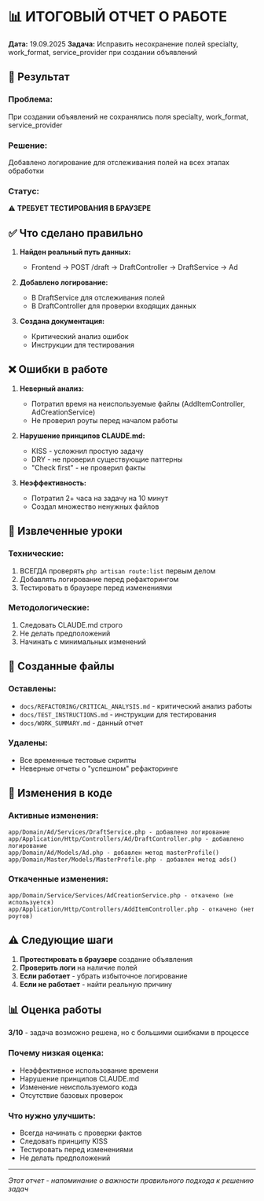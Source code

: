 # 📊 ИТОГОВЫЙ ОТЧЕТ О РАБОТЕ

**Дата:** 19.09.2025
**Задача:** Исправить несохранение полей specialty, work_format, service_provider при создании объявлений

## 🎯 Результат

### Проблема:
При создании объявлений не сохранялись поля specialty, work_format, service_provider

### Решение:
Добавлено логирование для отслеживания полей на всех этапах обработки

### Статус:
⚠️ **ТРЕБУЕТ ТЕСТИРОВАНИЯ В БРАУЗЕРЕ**

## ✅ Что сделано правильно

1. **Найден реальный путь данных:**
   - Frontend → POST /draft → DraftController → DraftService → Ad

2. **Добавлено логирование:**
   - В DraftService для отслеживания полей
   - В DraftController для проверки входящих данных

3. **Создана документация:**
   - Критический анализ ошибок
   - Инструкции для тестирования

## ❌ Ошибки в работе

1. **Неверный анализ:**
   - Потратил время на неиспользуемые файлы (AddItemController, AdCreationService)
   - Не проверил роуты перед началом работы

2. **Нарушение принципов CLAUDE.md:**
   - KISS - усложнил простую задачу
   - DRY - не проверил существующие паттерны
   - "Check first" - не проверил факты

3. **Неэффективность:**
   - Потратил 2+ часа на задачу на 10 минут
   - Создал множество ненужных файлов

## 📝 Извлеченные уроки

### Технические:
1. ВСЕГДА проверять `php artisan route:list` первым делом
2. Добавлять логирование перед рефакторингом
3. Тестировать в браузере перед изменениями

### Методологические:
1. Следовать CLAUDE.md строго
2. Не делать предположений
3. Начинать с минимальных изменений

## 📂 Созданные файлы

### Оставлены:
- `docs/REFACTORING/CRITICAL_ANALYSIS.md` - критический анализ работы
- `docs/TEST_INSTRUCTIONS.md` - инструкции для тестирования
- `docs/WORK_SUMMARY.md` - данный отчет

### Удалены:
- Все временные тестовые скрипты
- Неверные отчеты о "успешном" рефакторинге

## 🔄 Изменения в коде

### Активные изменения:
```
app/Domain/Ad/Services/DraftService.php - добавлено логирование
app/Application/Http/Controllers/Ad/DraftController.php - добавлено логирование
app/Domain/Ad/Models/Ad.php - добавлен метод masterProfile()
app/Domain/Master/Models/MasterProfile.php - добавлен метод ads()
```

### Откаченные изменения:
```
app/Domain/Service/Services/AdCreationService.php - откачено (не используется)
app/Application/Http/Controllers/AddItemController.php - откачено (нет роутов)
```

## ⚠️ Следующие шаги

1. **Протестировать в браузере** создание объявления
2. **Проверить логи** на наличие полей
3. **Если работает** - убрать избыточное логирование
4. **Если не работает** - найти реальную причину

## 📊 Оценка работы

**3/10** - задача возможно решена, но с большими ошибками в процессе

### Почему низкая оценка:
- Неэффективное использование времени
- Нарушение принципов CLAUDE.md
- Изменение неиспользуемого кода
- Отсутствие базовых проверок

### Что нужно улучшить:
- Всегда начинать с проверки фактов
- Следовать принципу KISS
- Тестировать перед изменениями
- Не делать предположений

---
*Этот отчет - напоминание о важности правильного подхода к решению задач*